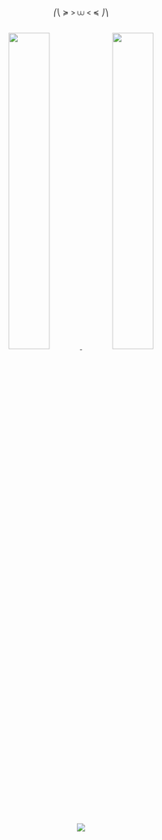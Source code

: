 <div align="center">
  <br>
<br>
<br>
  <p>⎛⎝ ≽ > ⩊ < ≼ ⎠⎞</p>
<br>
  <div max-width="80%" align="center">
    <a href="https://github.com/12R0DS"><img src="https://github.com/user-attachments/assets/eea29b5d-43fc-4047-bb94-277ea006ae69" width="40%" height="auto">
     <img src="https://github.com/user-attachments/assets/2d21dc83-ce87-457b-ac3c-238e0d4fe59d" width="40%"></a>
  </div>
  <img src="https://visitor-badge.laobi.icu/badge?page_id=RAZZERBLADE.visitor-badge&left_color=white&right_color=purple&left_text=*">

</div>
